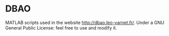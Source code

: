# DBAO
MATLAB scripts used in the website http://dbao.leo-varnet.fr/.
Under a GNU General Public License: feel free to use and modify it.
